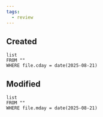 ```yaml
---
tags:
  - review
---
```

## Created
```dataview
list
FROM ""
WHERE file.cday = date(2025-08-21)
```
## Modified
```dataview
list
FROM ""
WHERE file.mday = date(2025-08-21)
```